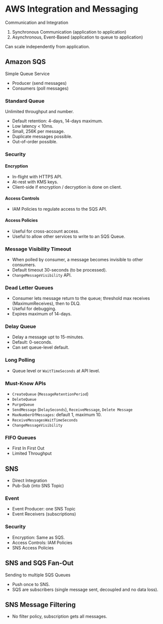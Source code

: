 # AWS Integration and Messaging

Communication and Integration

1. Synchronous Communication (application to application)
2. Asynchronous, Event-Based (application to queue to application)

Can scale independently from application.

## Amazon SQS

Simple Queue Service

* Producer (send messages)
* Consumers (poll messages)

### Standard Queue

Unlimited throughput and number.

* Default retention: 4-days, 14-days maximum.
* Low latency < 10ms.
* Small, 256K per message.
* Duplicate messages possible.
* Out-of-order possible.

### Security

#### Encryption

* In-flight with HTTPS API.
* At-rest with KMS keys.
* Client-side if encryption / decryption is done on client.

#### Access Controls

* IAM Policies to regulate access to the SQS API.

#### Access Policies

* Useful for cross-account access.
* Useful to allow other services to write to an SQS Queue.

### Message Visibility Timeout

* When polled by consumer, a message becomes invisible to other consumers.
* Default timeout 30-seconds (to be processed).
* `ChangeMessageVisibility` API.

### Dead Letter Queues

* Consumer lets message return to the queue; threshold max receives (MaximumReceives), then to DLQ.
* Useful for debugging.
* Expires maximum of 14-days.

### Delay Queue

* Delay a message upt to 15-minutes.
* Default: 0-seconds.
* Can set queue-level default.

### Long Polling

* Queue level or `WaitTimeSeconds` at API level.

### Must-Know APIs

* `CreateQueue` (`MessageRetentionPeriod`)
* `DeleteQueue`
* `PurgeQueue`
* `SendMessage` (`DelaySeconds`), `ReceiveMessage`, `Delete Message`
* `MaxNumberOfMessages`: default 1, maximum 10.
* `ReceiveMessagesWaitTimeSeconds`
* `ChangeMessageVisibility`

### FIFO Queues

* First In First Out
* Limited Throughput

## SNS

* Direct Integration
* Pub-Sub (into SNS Topic)

### Event

* Event Producer: one SNS Topic
* Event Receivers (subscriptions)

### Security

* Encryption: Same as SQS.
* Access Controls: IAM Policies
* SNS Access Policies

## SNS and SQS Fan-Out

Sending to multiple SQS Queues

* Push once to SNS.
* SQS are subscribers (single message sent, decoupled and no data loss).

## SNS Message Filtering

* No filter policy, subscription gets all messages.
